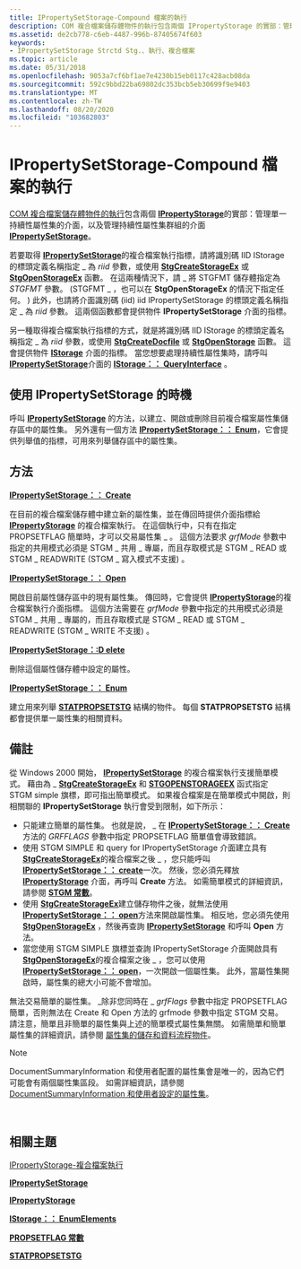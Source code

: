 ```yaml
---
title: IPropertySetStorage-Compound 檔案的執行
description: COM 複合檔案儲存體物件的執行包含兩個 IPropertyStorage 的實部：管理單一持續性屬性集的介面，以及管理持續性屬性集群組的介面 IPropertySetStorage。
ms.assetid: de2cb778-c6eb-4487-996b-87405674f603
keywords:
- IPropertySetStorage Strctd Stg.、執行、複合檔案
ms.topic: article
ms.date: 05/31/2018
ms.openlocfilehash: 9053a7cf6bf1ae7e4230b15eb0117c428acb08da
ms.sourcegitcommit: 592c9bbd22ba69802dc353bcb5eb30699f9e9403
ms.translationtype: MT
ms.contentlocale: zh-TW
ms.lasthandoff: 08/20/2020
ms.locfileid: "103682803"
---
```

# <a name="ipropertysetstorage-compound-file-implementation"></a>IPropertySetStorage-Compound 檔案的執行

[COM 複合檔案儲存體物件的執行](ipropertystorage-compound-file-implementation.md)包含兩個 [**IPropertyStorage**](/windows/desktop/api/Propidl/nn-propidl-ipropertystorage)的實部：管理單一持續性屬性集的介面，以及管理持續性屬性集群組的介面 [**IPropertySetStorage**](/windows/desktop/api/Propidl/nn-propidl-ipropertysetstorage)。

若要取得 [**IPropertySetStorage**](/windows/desktop/api/Propidl/nn-propidl-ipropertysetstorage)的複合檔案執行指標，請將識別碼 IID IStorage 的標頭定義名稱指定 \_ 為 *riid* 參數，或使用 [**StgCreateStorageEx**](/windows/desktop/api/coml2api/nf-coml2api-stgcreatestorageex) 或 [**StgOpenStorageEx**](/windows/desktop/api/coml2api/nf-coml2api-stgopenstorageex) 函數。 在這兩種情況下，請 \_ 將 STGFMT 儲存體指定為 *STGFMT* 參數。  (STGFMT \_ ，也可以在 **StgOpenStorageEx** 的情況下指定任何。 ) 此外，也請將介面識別碼 (iid) iid IPropertySetStorage 的標頭定義名稱指定 \_ 為 *riid* 參數。 這兩個函數都會提供物件 **IPropertySetStorage** 介面的指標。

另一種取得複合檔案執行指標的方式，就是將識別碼 IID IStorage 的標頭定義名稱指定 \_ 為 *riid* 參數，或使用 [**StgCreateDocfile**](/windows/desktop/api/coml2api/nf-coml2api-stgcreatedocfile) 或 [**StgOpenStorage**](/windows/desktop/api/coml2api/nf-coml2api-stgopenstorage) 函數。 這會提供物件 [**IStorage**](/windows/desktop/api/Objidl/nn-objidl-istorage) 介面的指標。 當您想要處理持續性屬性集時，請呼叫 [**IPropertySetStorage**](/windows/desktop/api/Propidl/nn-propidl-ipropertysetstorage)介面的 [**IStorage：： QueryInterface**](/windows/win32/api/unknwn/nf-unknwn-iunknown-queryinterface(q)) 。

## <a name="when-to-use-ipropertysetstorage"></a>使用 IPropertySetStorage 的時機

呼叫 [**IPropertySetStorage**](/windows/desktop/api/Propidl/nn-propidl-ipropertysetstorage) 的方法，以建立、開啟或刪除目前複合檔案屬性集儲存區中的屬性集。 另外還有一個方法 [**IPropertySetStorage：： Enum**](/windows/desktop/api/Propidl/nf-propidl-ipropertysetstorage-enum)，它會提供列舉值的指標，可用來列舉儲存區中的屬性集。

## <a name="methods"></a>方法

[**IPropertySetStorage：： Create**](/windows/desktop/api/Propidl/nf-propidl-ipropertysetstorage-create)

在目前的複合檔案儲存體中建立新的屬性集，並在傳回時提供介面指標給 [**IPropertyStorage**](/windows/desktop/api/Propidl/nn-propidl-ipropertystorage) 的複合檔案執行。 在這個執行中，只有在指定 PROPSETFLAG 簡單時，才可以交易屬性集 \_ 。 這個方法要求 *grfMode* 參數中指定的共用模式必須是 STGM \_ 共用 \_ 專屬，而且存取模式是 STGM \_ READ 或 STGM \_ READWRITE (STGM \_ 寫入模式不支援) 。

[**IPropertySetStorage：： Open**](/windows/desktop/api/Propidl/nf-propidl-ipropertysetstorage-open)

開啟目前屬性儲存區中的現有屬性集。 傳回時，它會提供 [**IPropertyStorage**](/windows/desktop/api/Propidl/nn-propidl-ipropertystorage)的複合檔案執行介面指標。 這個方法需要在 *grfMode* 參數中指定的共用模式必須是 STGM \_ 共用 \_ 專屬的，而且存取模式是 STGM \_ READ 或 STGM \_ READWRITE (STGM \_ WRITE 不支援) 。

[**IPropertySetStorage：:D elete**](/windows/desktop/api/Propidl/nf-propidl-ipropertysetstorage-delete)

刪除這個屬性儲存體中設定的屬性。

[**IPropertySetStorage：： Enum**](/windows/desktop/api/Propidl/nf-propidl-ipropertysetstorage-enum)

建立用來列舉 [**STATPROPSETSTG**](/windows/win32/api/propidlbase/nn-propidlbase-ienumstatpropsetstg) 結構的物件。 每個 **STATPROPSETSTG** 結構都會提供單一屬性集的相關資料。

## <a name="remarks"></a>備註

從 Windows 2000 開始， [**IPropertySetStorage**](/windows/desktop/api/Propidl/nn-propidl-ipropertysetstorage) 的複合檔案執行支援簡單模式。 藉由為 \_ [**StgCreateStorageEx**](/windows/desktop/api/coml2api/nf-coml2api-stgcreatestorageex) 和 [**STGOPENSTORAGEEX**](/windows/desktop/api/coml2api/nf-coml2api-stgopenstorageex) 函式指定 STGM simple 旗標，即可指出簡單模式。 如果複合檔案是在簡單模式中開啟，則相關聯的 **IPropertySetStorage** 執行會受到限制，如下所示：

-   只能建立簡單的屬性集。 也就是說， \_ 在 [**IPropertySetStorage：： Create**](/windows/desktop/api/Propidl/nf-propidl-ipropertysetstorage-create)方法的 *GRFFLAGS* 參數中指定 PROPSETFLAG 簡單值會導致錯誤。
-   使用 STGM SIMPLE 和 query for IPropertySetStorage 介面建立具有 [**StgCreateStorageEx**](/windows/desktop/api/coml2api/nf-coml2api-stgcreatestorageex)的複合檔案之後 \_ ，您只能呼叫 [](/windows/desktop/api/Propidl/nn-propidl-ipropertysetstorage) [**IPropertySetStorage：： create**](/windows/desktop/api/Propidl/nf-propidl-ipropertysetstorage-create)一次。 然後，您必須先釋放 [**IPropertyStorage**](/windows/desktop/api/Propidl/nn-propidl-ipropertystorage) 介面，再呼叫 **Create** 方法。 如需簡單模式的詳細資訊，請參閱 [**STGM 常數**](stgm-constants.md)。
-   使用 [**StgCreateStorageEx**](/windows/desktop/api/coml2api/nf-coml2api-stgcreatestorageex)建立儲存物件之後，就無法使用 [**IPropertySetStorage：： open**](/windows/desktop/api/Propidl/nf-propidl-ipropertysetstorage-open)方法來開啟屬性集。 相反地，您必須先使用 [**StgOpenStorageEx**](/windows/desktop/api/coml2api/nf-coml2api-stgopenstorageex) ，然後再查詢 [**IPropertySetStorage**](/windows/desktop/api/Propidl/nn-propidl-ipropertysetstorage) 和呼叫 **Open** 方法。
-   當您使用 STGM SIMPLE 旗標並查詢 IPropertySetStorage 介面開啟具有 [**StgOpenStorageEx**](/windows/desktop/api/coml2api/nf-coml2api-stgopenstorageex)的複合檔案之後 \_ ，您可以使用 [**IPropertySetStorage：： open**](/windows/desktop/api/Propidl/nf-propidl-ipropertysetstorage-open)，一次開啟一個屬性集。 [](/windows/desktop/api/Propidl/nn-propidl-ipropertysetstorage) 此外，當屬性集開啟時，屬性集的總大小可能不會增加。

無法交易簡單的屬性集。 \_除非您同時在 [](/windows/desktop/api/Propidl/nf-propidl-ipropertysetstorage-create) [](/windows/desktop/api/Propidl/nf-propidl-ipropertysetstorage-open) \_ *grfFlags* 參數中指定 PROPSETFLAG 簡單，否則無法在 Create 和 Open 方法的 grfmode 參數中指定 STGM 交易。 請注意，簡單且非簡單的屬性集與上述的簡單模式屬性集無關。 如需簡單和簡單屬性集的詳細資訊，請參閱 [屬性集的儲存和資料流程物件](storage-vs--stream-for-a-property-set.md)。

> [!Note]  
> DocumentSummaryInformation 和使用者配置的屬性集會是唯一的，因為它們可能會有兩個屬性集區段。 如需詳細資訊，請參閱 [DocumentSummaryInformation 和使用者設定的屬性集](the-documentsummaryinformation-and-userdefined-property-sets.md)。

 

## <a name="related-topics"></a>相關主題

<dl> <dt>

[IPropertyStorage-複合檔案執行](ipropertystorage-compound-file-implementation.md)
</dt> <dt>

[**IPropertySetStorage**](/windows/desktop/api/Propidl/nn-propidl-ipropertysetstorage)
</dt> <dt>

[**IPropertyStorage**](/windows/desktop/api/Propidl/nn-propidl-ipropertystorage)
</dt> <dt>

[**IStorage：： EnumElements**](/windows/desktop/api/Objidl/nf-objidl-istorage-enumelements)
</dt> <dt>

[**PROPSETFLAG 常數**](propsetflag-constants.md)
</dt> <dt>

[**STATPROPSETSTG**](/windows/win32/api/propidlbase/nn-propidlbase-ienumstatpropsetstg)
</dt> </dl>

 

 